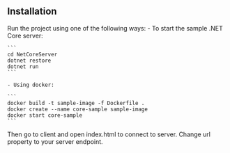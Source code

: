 ## Installation

Run the project using one of the following ways:
    - To start the sample .NET Core server:

    ```
    cd NetCoreServer
    dotnet restore
    dotnet run
    ```
	
	- Using docker:

	```
    docker build -t sample-image -f Dockerfile .
    docker create --name core-sample sample-image
    docker start core-sample
    ```

Then go to client and open index.html to connect to server.
Change url property to your server endpoint.
